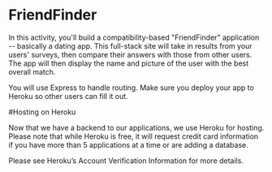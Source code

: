 # FriendFinder

In this activity, you'll build a compatibility-based "FriendFinder" application -- basically a dating app. This full-stack site will take 
in results from your users' surveys, then compare their answers with those from other users. 
The app will then display the name and picture of the user with the best overall match. 

You will use Express to handle routing. Make sure you deploy your app to Heroku so other users can fill it out.

#Hosting on Heroku

Now that we have a backend to our applications, we use Heroku for hosting. 
Please note that while Heroku is free, 
it will request credit card information if you have more than 5 applications at a time or are adding a database. 

Please see Heroku’s Account Verification Information for more details.
